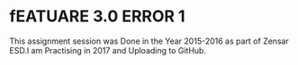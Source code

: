 # fEATUARE 3.0 ERROR 1 
This assignment session was Done in the Year 2015-2016 as part of Zensar ESD.I am Practising in 2017 and Uploading to GitHub.
